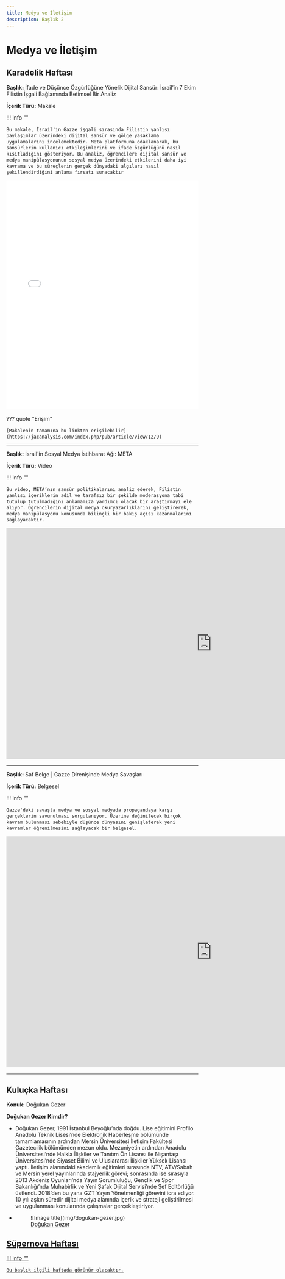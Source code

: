 ```yaml
---
title: Medya ve İletişim
description: Başlık 2
---
```


# **Medya ve İletişim**

## Karadelik Haftası

**Başlık:** İfade ve Düşünce Özgürlüğüne Yönelik Dijital Sansür: İsrail’in 7 Ekim Filistin İşgali Bağlamında Betimsel Bir Analiz

**İçerik Türü:** Makale

!!! info ""

    Bu makale, İsrail'in Gazze işgali sırasında Filistin yanlısı paylaşımlar üzerindeki dijital sansür ve gölge yasaklama uygulamalarını incelemektedir. Meta platformuna odaklanarak, bu sansürlerin kullanıcı etkileşimlerini ve ifade özgürlüğünü nasıl kısıtladığını gösteriyor. Bu analiz, öğrencilere dijital sansür ve medya manipülasyonunun sosyal medya üzerindeki etkilerini daha iyi kavrama ve bu süreçlerin gerçek dünyadaki algıları nasıl şekillendirdiğini anlama fırsatı sunacaktır

<embed src="pdfs/İfade ve Düşünce Özgürlüğüne Yönelik Dijital Sansür.pdf" type="application/pdf" width="100%" height="600px">

??? quote "Erişim"

    [Makalenin tamamına bu linkten erişilebilir](https://jacanalysis.com/index.php/pub/article/view/12/9)

---

**Başlık:** İsrail'in Sosyal Medya İstihbarat Ağı: META

**İçerik Türü:** Video

!!! info ""

    Bu video, META’nın sansür politikalarını analiz ederek, Filistin yanlısı içeriklerin adil ve tarafsız bir şekilde moderasyona tabi tutulup tutulmadığını anlamamıza yardımcı olacak bir araştırmayı ele alıyor. Öğrencilerin dijital medya okuryazarlıklarını geliştirerek, medya manipülasyonu konusunda bilinçli bir bakış açısı kazanmalarını sağlayacaktır.

<iframe width="1078" height="606" src="https://www.youtube.com/embed/OzwLVm-6Kko?si=vPmyMN7KKAbcmTz9" title="YouTube video player" frameborder="0" allow="accelerometer; autoplay; clipboard-write; encrypted-media; gyroscope; picture-in-picture; web-share" referrerpolicy="strict-origin-when-cross-origin" allowfullscreen></iframe>

---

**Başlık:** Saf Belge | Gazze Direnişinde Medya Savaşları

**İçerik Türü:** Belgesel

!!! info ""

    Gazze'deki savaşta medya ve sosyal medyada propagandaya karşı gerçeklerin savunulması sorgulanıyor. Üzerine değinilecek birçok kavram bulunması sebebiyle düşünce dünyasını genişleterek yeni kavramlar öğrenilmesini sağlayacak bir belgesel.

<iframe width="1078" height="606" src="https://www.youtube.com/embed/JECqc9Mp0pU?si=FBFd64_9GmMpY6a8" title="YouTube video player" frameborder="0" allow="accelerometer; autoplay; clipboard-write; encrypted-media; gyroscope; picture-in-picture; web-share" referrerpolicy="strict-origin-when-cross-origin" allowfullscreen></iframe>

---

## Kuluçka Haftası

**Konuk:** Doğukan Gezer

**Doğukan Gezer Kimdir?**

<div class="grid cards" markdown>

- Doğukan Gezer, 1991 İstanbul Beyoğlu’nda doğdu. Lise eğitimini Profilo Anadolu Teknik Lisesi’nde Elektronik Haberleşme bölümünde tamamlamasının ardından Mersin Üniversitesi İletişim Fakültesi Gazetecilik bölümünden mezun oldu. Mezuniyetin ardından Anadolu Üniversitesi’nde Halkla İlişkiler ve Tanıtım Ön Lisansı ile Nişantaşı Üniversitesi’nde Siyaset Bilimi ve Uluslararası İlişkiler Yüksek Lisansı yaptı. İletişim alanındaki akademik eğitimleri sırasında NTV, ATV/Sabah ve Mersin yerel yayınlarında stajyerlik görevi; sonrasında ise sırasıyla 2013 Akdeniz Oyunları’nda Yayın Sorumluluğu, Gençlik ve Spor Bakanlığı’nda Muhabirlik ve Yeni Şafak Dijital Servisi’nde Şef Editörlüğü üstlendi. 2018’den bu yana GZT Yayın Yönetmenliği görevini icra ediyor. 10 yılı aşkın süredir dijital medya alanında içerik ve strateji geliştirilmesi ve uygulanması konularında çalışmalar gerçekleştiriyor.

- <figure markdown="span">
    ![Image title](img/dogukan-gezer.jpg)
    <figcaption><a href="https://www.linkedin.com/in/dogukan-gezer-52350459/?originalSubdomain=tr" target="_blank">Doğukan Gezer</figcaption>
  </figure>

</div>

## Süpernova Haftası

!!! info ""

    Bu başlık ilgili haftada görünür olacaktır.

<!--
??? travel "İstanbul"

??? travel "Konya"

??? travel "Antalya"

??? travel "Samsun"

??? travel "Sivas"
-->
